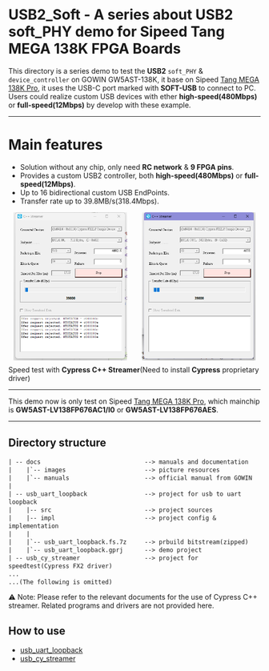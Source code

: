 # USB2_Soft - A series about USB2 soft_PHY demo for Sipeed Tang MEGA 138K FPGA Boards

This directory is a series demo to test the **USB2** `soft_PHY` & `device_controller` on GOWIN GW5AST-138K, it base on Sipeed [Tang MEGA 138K Pro](https://wiki.sipeed.com/hardware/en/tang/tang-mega-138k/mega-138k-pro.html), it uses the USB-C port marked with **SOFT-USB** to connect to PC. Users could realize custom USB devices with ether **high-speed(480Mbps)** or **full-speed(12Mbps)** by develop with these example.

***

# Main features

- Solution without any chip, only need **RC network** & **9 FPGA pins**.
- Provides a custom USB2 controller, both **high-speed(480Mbps)** or **full-speed(12Mbps)**.
- Up to 16 bidirectional custom USB EndPoints.
- Transfer rate up to 39.8MB/s(318.4Mbps).


<div style="display: flex; flex-direction: column;"> 
  <div style="display: flex; justify-content: space-around; gap: 10px; width: 100%;">
    <img src="./docs/images/HS_BULK_IN.png" alt="HS_BULK_IN." style="width: 45%;"/>
    <img src="./docs/images/HS_BULK_OUT.png" alt="HS_BULK_OUT" style="width: 45%;"/>
  </div> 
    <div style="margin-top: 10px; text-align: left;"> Speed test with <b>Cypress C++ Streamer</b>(Need to install <b>Cypress</b> proprietary driver)</div> 
  </div>

  ***

  This demo now is only test on Sipeed [Tang MEGA 138K Pro](https://wiki.sipeed.com/hardware/en/tang/tang-mega-138k/mega-138k-pro.html), which mainchip is **GW5AST-LV138FP676AC1/l0** or **GW5AST-LV138FP676AES**.  

***

## Directory structure

```
| -- docs                             --> manuals and documentation   
|    |`-- images                      --> picture resources  
|    |`-- manuals                     --> official manual from GOWIN
|
| -- usb_uart_loopback                --> project for usb to uart loopback
|    |-- src                          --> project sources 
|    |-- impl                         --> project config & implementation 
|    |
|    |`-- usb_uart_loopback.fs.7z     --> prbuild bitstream(zipped)                       
|    |`-- usb_uart_loopback.gprj      --> demo project
| -- usb_cy_streamer                  --> project for speedtest(Cypress FX2 driver)
...
...(The following is omitted)

```
⚠️ Note: Please refer to the relevant documents for the use of Cypress C++ streamer. Related programs and drivers are not provided here.

## How to use
- [usb_uart_loopback](./usb_uart_loopback/readme.md)
- [usb_cy_streamer](./usb_cy_streamer/readme.md)